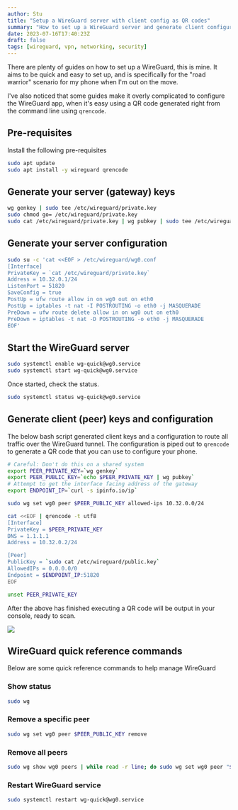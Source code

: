 ```yaml
---
author: Stu
title: "Setup a WireGuard server with client config as QR codes"
summary: "How to set up a WireGuard server and generate client configurations which are shared using QR codes."
date: 2023-07-16T17:40:23Z
draft: false
tags: [wireguard, vpn, networking, security]
---
```


There are plenty of guides on how to set up a WireGuard, this is mine. It aims to be quick and easy to set up, and is specifically for the "road warrior" scenario for my phone when I'm out on the move.

I've also noticed that some guides make it overly complicated to configure the WireGuard app, when it's easy using a QR code generated right from the command line using `qrencode`.

## Pre-requisites

Install the following pre-requisites

```bash
sudo apt update
sudo apt install -y wireguard qrencode
```

## Generate your server (gateway) keys

```bash
wg genkey | sudo tee /etc/wireguard/private.key
sudo chmod go= /etc/wireguard/private.key
sudo cat /etc/wireguard/private.key | wg pubkey | sudo tee /etc/wireguard/public.key
```

## Generate your server configuration

```bash
sudo su -c 'cat <<EOF > /etc/wireguard/wg0.conf
[Interface]
PrivateKey = `cat /etc/wireguard/private.key`
Address = 10.32.0.1/24
ListenPort = 51820
SaveConfig = true
PostUp = ufw route allow in on wg0 out on eth0
PostUp = iptables -t nat -I POSTROUTING -o eth0 -j MASQUERADE
PreDown = ufw route delete allow in on wg0 out on eth0
PreDown = iptables -t nat -D POSTROUTING -o eth0 -j MASQUERADE
EOF'
```

## Start the WireGuard server

```bash
sudo systemctl enable wg-quick@wg0.service
sudo systemctl start wg-quick@wg0.service
```

Once started, check the status.

```bash
sudo systemctl status wg-quick@wg0.service
```

## Generate client (peer) keys and configuration

The below bash script generated client keys and a configuration to route all traffic over the WireGuard tunnel. The configuration is piped out to `qrencode` to generate a QR code that you can use to configure your phone.

```bash
# Careful: Don't do this on a shared system
export PEER_PRIVATE_KEY=`wg genkey`
export PEER_PUBLIC_KEY=`echo $PEER_PRIVATE_KEY | wg pubkey`
# Attempt to get the interface facing address of the gateway
export ENDPOINT_IP=`curl -s ipinfo.io/ip`

sudo wg set wg0 peer $PEER_PUBLIC_KEY allowed-ips 10.32.0.0/24

cat <<EOF | qrencode -t utf8
[Interface]
PrivateKey = $PEER_PRIVATE_KEY
DNS = 1.1.1.1
Address = 10.32.0.2/24

[Peer]
PublicKey = `sudo cat /etc/wireguard/public.key`
AllowedIPs = 0.0.0.0/0
Endpoint = $ENDPOINT_IP:51820
EOF

unset PEER_PRIVATE_KEY
```

After the above has finished executing a QR code will be output in your console, ready to scan.

![](../../images/2023-07-16-22-15-31.png)

## WireGuard quick reference commands

Below are some quick reference commands to help manage WireGuard

### Show status
```bash
sudo wg
```
 
### Remove a specific peer
```bash
sudo wg set wg0 peer $PEER_PUBLIC_KEY remove
```

### Remove all peers

```bash
sudo wg show wg0 peers | while read -r line; do sudo wg set wg0 peer "$line" remove; done 
```

### Restart WireGuard service

```bash
sudo systemctl restart wg-quick@wg0.service
```